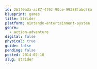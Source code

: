 ```yaml
---
id: 2b1f0a3a-ac87-4f92-90ce-99388fabc78a
blueprint: games
title: Strider
platform: nintendo-entertainment-system
genre:
  - action-adventure
digital: false
physical: true
guide: false
pending: false
posted: 2014-02-10
slug: strider
---
```

